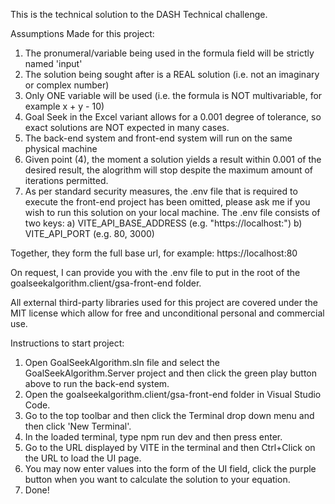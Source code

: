 This is the technical solution to the DASH Technical challenge.

Assumptions Made for this project:

1. The pronumeral/variable being used in the formula field will be strictly named 'input'
2. The solution being sought after is a REAL solution (i.e. not an imaginary or complex number)
3. Only ONE variable will be used (i.e. the formula is NOT multivariable, for example x + y - 10)
4. Goal Seek in the Excel variant allows for a 0.001 degree of tolerance, so exact solutions are NOT expected in many cases.
5. The back-end system and front-end system will run on the same physical machine
6. Given point (4), the moment a solution yields a result within 0.001 of the desired result, the alogrithm will stop despite the maximum amount of iterations permitted.
7. As per standard security measures, the .env file that is required to execute the front-end project has been omitted, please ask me if you wish to run this solution
on your local machine. The .env file consists of two keys:
	a) VITE_API_BASE_ADDRESS (e.g. "https://localhost:")
	b) VITE_API_PORT (e.g. 80, 3000)

Together, they form the full base url, for example: https://localhost:80

On request, I can provide you with the .env file to put in the root of the goalseekalgorithm.client/gsa-front-end folder.

All external third-party libraries used for this project are covered under the MIT license which allow for free and unconditional personal and commercial use.

Instructions to start project:

1. Open GoalSeekAlgorithm.sln file and select the GoalSeekAlgorithm.Server project and then click the green play button above to run the back-end system.
2. Open the goalseekalgorithm.client/gsa-front-end folder in Visual Studio Code.
3. Go to the top toolbar and then click the Terminal drop down menu and then click 'New Terminal'.
4. In the loaded terminal, type npm run dev and then press enter.
5. Go to the URL displayed by VITE in the terminal and then Ctrl+Click on the URL to load the UI page.
6. You may now enter values into the form of the UI field, click the purple button when you want to calculate the solution to your equation.
7. Done!

